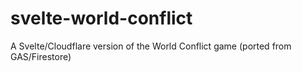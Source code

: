 # svelte-world-conflict
A Svelte/Cloudflare version of the World Conflict game (ported from GAS/Firestore)
